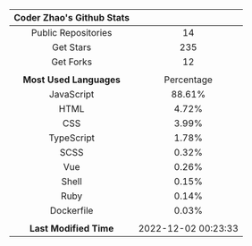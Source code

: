 | **Coder Zhao's Github Stats** | |
|:-:|:-:|
| Public Repositories | 14 |
| Get Stars | 235 |
| Get Forks | 12 |
| | |
| **Most Used Languages** | Percentage |
| JavaScript | 88.61% |
| HTML | 4.72% |
| CSS | 3.99% |
| TypeScript | 1.78% |
| SCSS | 0.32% |
| Vue | 0.26% |
| Shell | 0.15% |
| Ruby | 0.14% |
| Dockerfile | 0.03% |
| | |
| **Last Modified Time** | 2022-12-02 00:23:33 |